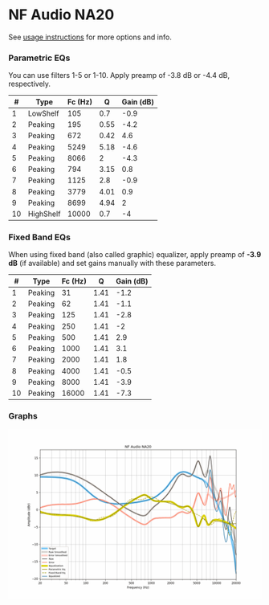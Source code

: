 # NF Audio NA20
See [usage instructions](https://github.com/jaakkopasanen/AutoEq#usage) for more options and info.

### Parametric EQs
You can use filters 1-5 or 1-10. Apply preamp of -3.8 dB or -4.4 dB, respectively.

|   # | Type      |   Fc (Hz) |    Q |   Gain (dB) |
|-----|-----------|-----------|------|-------------|
|   1 | LowShelf  |       105 | 0.7  |        -0.9 |
|   2 | Peaking   |       195 | 0.55 |        -4.2 |
|   3 | Peaking   |       672 | 0.42 |         4.6 |
|   4 | Peaking   |      5249 | 5.18 |        -4.6 |
|   5 | Peaking   |      8066 | 2    |        -4.3 |
|   6 | Peaking   |       794 | 3.15 |         0.8 |
|   7 | Peaking   |      1125 | 2.8  |        -0.9 |
|   8 | Peaking   |      3779 | 4.01 |         0.9 |
|   9 | Peaking   |      8699 | 4.94 |         2   |
|  10 | HighShelf |     10000 | 0.7  |        -4   |

### Fixed Band EQs
When using fixed band (also called graphic) equalizer, apply preamp of **-3.9 dB** (if available) and set gains manually with these parameters.

|   # | Type    |   Fc (Hz) |    Q |   Gain (dB) |
|-----|---------|-----------|------|-------------|
|   1 | Peaking |        31 | 1.41 |        -1.2 |
|   2 | Peaking |        62 | 1.41 |        -1.1 |
|   3 | Peaking |       125 | 1.41 |        -2.8 |
|   4 | Peaking |       250 | 1.41 |        -2   |
|   5 | Peaking |       500 | 1.41 |         2.9 |
|   6 | Peaking |      1000 | 1.41 |         3.1 |
|   7 | Peaking |      2000 | 1.41 |         1.8 |
|   8 | Peaking |      4000 | 1.41 |        -0.5 |
|   9 | Peaking |      8000 | 1.41 |        -3.9 |
|  10 | Peaking |     16000 | 1.41 |        -7.3 |

### Graphs
![](./NF%20Audio%20NA20.png)
